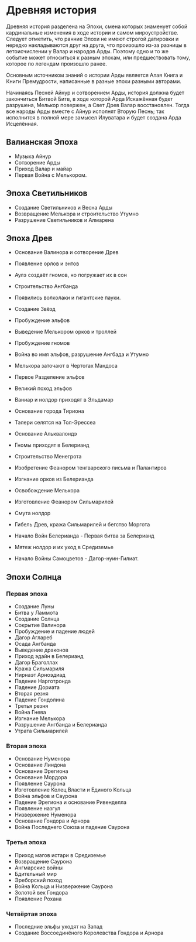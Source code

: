 # Древняя история

Древняя история разделена на Эпохи, смена которых знаменует собой кардинальные
изменения в ходе истории и самом мироустройстве. Следует отметить, что ранние
Эпохи не имеют строгой датировки и нередко накладываются друг на друга, что
произошло из-за разницы в летоисчислении у Валар и народов Арды. Поэтому одно и
то же событие может относиться к разным эпохам, или предшествовать тому,
которое по легендам произошло ранее.

Основным источником знаний о истории Арды является Алая Книга и Книги
Премудрости, написанные в разные эпохи разными авторами.

Начинаясь Песней Айнур и сотворением Арды, история должна будет закончиться
Битвой Битв, в ходе которой Арда Искажённая будет разрушена, Мелькор повержен,
а Свет Древ Валар восстановлен. Тогда все народы Арды вместе с Айнур исполнят
Вторую Песнь; так исполнится в полной мере замысел Илуватара и будет создана
Арда Исцелённая.

## Валианская Эпоха

*   Музыка Айнур
*   Сотворение Арды
*   Приход Валар и майар
*   Первая Война с Мелькором.

## Эпоха Светильников

*   Создание Светильников и Весна Арды
*   Возвращение Мелькора и строительство Утумно
*   Разрушение Светильников и Алмарена

## Эпоха Древ

*   Основание Валинора и сотворение Древ
*   Появление орлов и энтов
*   Аулэ создаёт гномов, но погружает их в сон

*   Строительство Ангбанда
*   Появились волколаки и гигантские пауки.

*   Создание Звёзд
*   Пробуждение эльфов
*   Выведение Мелькором орков и троллей
*   Пробуждение гномов

*   Война во имя эльфов, разрушение Ангбада и Утумно
*   Мелькора заточают в Чертогах Мандоса

*   Первое Разделение эльфов
*   Великий поход эльфов
*   Ваниар и нолдор приходят в Эльдамар
*   Основание города Тириона

*   Тэлери селятся на Тол-Эрессеа
*   Основание Альквалондэ
*   Гномы приходят в Белерианд
*   Строительство Менегрота

*   Изобретение Феанором тенгварского письма и Палантиров
*   Изгнание орков из Белерианда

*   Освобождение Мелькора
*   Изготовление Феанором Сильмарилей
*   Смута нолдор
*   Гибель Древ, кража Сильмарилей и бегство Моргота
*   Начало Войн Белерианда - Первая битва за Белерианд
*   Мятеж нолдор и их уход в Средиземье
*   Начало Войны Самоцветов - Дагор-нуин-Гилиат.

## Эпохи Солнца

### Первая эпоха

*   Создание Луны
*   Битва у Ламмота
*   Создание Солнца
*   Сокрытие Валинора
*   Пробуждение и падение людей
*   Дагор Аглареб
*   Осада Ангбанда
*   Выведение драконов
*   Приход эдайн в Белерианд
*   Дагор Браголлах
*   Кража Сильмариля
*   Нирнаэт Арноэдиад
*   Падение Нарготронда
*   Падение Дориата
*   Вторая резня
*   Падение Гондолина
*   Третья резня
*   Война Гнева
*   Изгнание Мелькора
*   Разрушение Ангбанда и Белерианда
*   Утрата Сильмарилей

### Вторая эпоха

*   Основание Нуменора
*   Основание Линдона
*   Основание Эрегиона
*   Основание Мордора
*   Появление Саурона
*   Изготовление Колец Власти и Единого Кольца
*   Война эльфов и Саурона
*   Падение Эрегиона и основание Ривенделла
*   Появление назгул
*   Низвержение Нуменора
*   Основание Гондора и Арнора
*   Война Последнего Союза и падение Саурона

### Третья эпоха

*   Приход магов истари в Средиземье
*   Возвращение Саурона
*   Ангмарские войны
*   Бдительный мир
*   Эреборский поход
*   Война Кольца и Низвержение Саурона
*   Золотой век Гондора
*   Появление Рохана

### Четвёртая эпоха

*   Последние эльфы  уходят на Запад
*   Создание Воссоединёного Королевства Гондора и Арнора  
